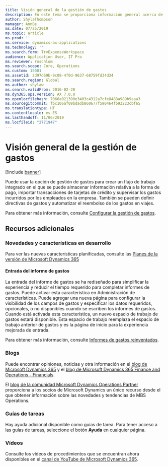 ```yaml
---
title: Visión general de la gestión de gastos
description: En este tema se proporciona información general acerca de la Gestión de gastos, además de vínculos a recursos adicionales. Puede usar la opción de gestión de gastos para crear un flujo de trabajo integrado en el que se puede almacenar información relativa a la forma de pago, importar transacciones de tarjetas de crédito y supervisar los gastos incurridos por los empleados en la empresa.
author: ShylaThompson
manager: AnnBe
ms.date: 07/25/2019
ms.topic: article
ms.prod: ''
ms.service: dynamics-ax-applications
ms.technology: ''
ms.search.form: TrvExpenseWorkspace
audience: Application User, IT Pro
ms.reviewer: roschlom
ms.search.scope: Core, Operations
ms.custom: 15001
ms.assetid: 2d97d69b-9c08-4f0d-9637-68759fd34d34
ms.search.region: Global
ms.author: shylaw
ms.search.validFrom: 2016-02-28
ms.dyn365.ops.version: AX 7.0.0
ms.openlocfilehash: 7066a021390e3403c4312a7cfe8488a989b9aaa3
ms.sourcegitcommit: fbc106af09bdadb860677f590464fb93223cbf65
ms.translationtype: HT
ms.contentlocale: es-ES
ms.lasthandoff: 11/06/2019
ms.locfileid: "2771947"
---
```

# <a name="expense-management-overview"></a>Visión general de la gestión de gastos

[!include [banner](../includes/banner.md)]

Puede usar la opción de gestión de gastos para crear un flujo de trabajo integrado en el que se puede almacenar información relativa a la forma de pago, importar transacciones de tarjetas de crédito y supervisar los gastos incurridos por los empleados en la empresa. También se pueden definir directivas de gastos y automatizar el reembolso de los gastos en viajes.

Para obtener más información, consulte [Configurar la gestión de gastos](plan-expense-management.md).

## <a name="additional-resources"></a>Recursos adicionales

### <a name="whats-new-and-in-development"></a>Novedades y características en desarrollo

Para ver las nuevas características planificadas, consulte las [Planes de la versión de Microsoft Dynamics 365](https://go.microsoft.com/fwlink/?linkid=2010158)

#### <a name="expense-report-entry"></a>Entrada del informe de gastos

La entrada del informe de gastos se ha rediseñado para simplificar la experiencia y reducir el tiempo requerido para completar informes de gastos. Puede activar esta característica en Administración de características. Puede agregar una nueva página para configurar la visibilidad de los campos de gastos y especificar los datos requeridos, opcionales, o no disponibles cuando se escriben los informes de gastos. Cuando está activada esta característica, un nuevo espacio de trabajo de gastos estará disponible. Esta espacio de trabajo reemplaza el espacio de trabajo anterior de gastos y es la página de inicio para la experiencia mejorada de entrada.

Para obtener más información, consulte [Informes de gastos reinventados](ExpenseWorkspaceNew.md).

### <a name="blogs"></a>Blogs

Puede encontrar opiniones, noticias y otra información en el [blog de Microsoft Dynamics 365](https://community.dynamics.com/b/msftdynamicsblog?c=Enterprise) y el [blog de Microsoft Dynamics 365 Finance and Operations - Financials](https://community.dynamics.com/365/financeandoperations/b/financials).

El [blog de la comunidad Microsoft Dynamics Operations Partner](https://community.dynamics.com/partner/b/operationspartnercommunityblog) proporciona a los socios de Microsoft Dynamics un único recurso desde el que obtener información sobre las novedades y tendencias de MBS Operations.

### <a name="task-guides"></a>Guías de tareas

Hay ayuda adicional disponible como guías de tarea. Para tener acceso a las guías de tareas, seleccione el botón **Ayuda** en cualquier página.

### <a name="videos"></a>Vídeos

Consulte los vídeos de procedimientos que se encuentran ahora disponibles en el [canal de YouTube de Microsoft Dynamics 365](https://www.youtube.com/channel/UCJGCg4rB3QSs8y_1FquelBQ).
